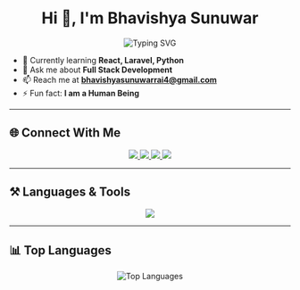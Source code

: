 <h1 align="center">Hi 👋, I'm Bhavishya Sunuwar</h1>
<div align="center">
  <img src="https://readme-typing-svg.herokuapp.com?font=Fira+Code&size=24&pause=1000&color=1E90FF&center=true&vCenter=true&width=500&lines=Full+Stack+Developer;AI+%7C+ML+Enthusiast;Open+Source+Contributor;Gamer+%F0%9F%8E%AE+%7C+Coder+%F0%9F%92%BB" alt="Typing SVG" />
</div>

- 🌱 Currently learning **React, Laravel, Python**  
- 💬 Ask me about **Full Stack Development**  
- 📫 Reach me at **bhavishyasunuwarrai4@gmail.com**  
- ⚡ Fun fact: **I am a Human Being**  

---

## 🌐 Connect With Me  
<div align="center">
  <a href="https://linkedin.com/in/bhavishya04" target="blank">
    <img src="https://img.shields.io/badge/LinkedIn-0077B5?style=for-the-badge&logo=linkedin&logoColor=white"/>
  </a>
  <a href="https://kaggle.com/bhavishyaa04" target="blank">
    <img src="https://img.shields.io/badge/Kaggle-20BEFF?style=for-the-badge&logo=kaggle&logoColor=white"/>
  </a>
  <a href="https://fb.com/barun.sunuwar.33" target="blank">
    <img src="https://img.shields.io/badge/Facebook-1877f2?style=for-the-badge&logo=facebook&logoColor=white"/>
  </a>
  <a href="https://instagram.com/bhavishya_sunuwar" target="blank">
    <img src="https://img.shields.io/badge/Instagram-E4405F?style=for-the-badge&logo=instagram&logoColor=white"/>
  </a>
</div>

---

## ⚒️ Languages & Tools  
<div align="center">
  <img src="https://skillicons.dev/icons?i=react,laravel,python,flask,django,php,html,css,js,nodejs,mysql,mongodb,postgres,java,aws,docker,linux,opencv,pytorch,tensorflow,tailwind,figma,git" />
</div>

---

## 📊 Top Languages  
<div align="center">
  <img src="https://github-readme-stats.vercel.app/api/top-langs?username=bhavishyaa4&show_icons=true&locale=en&layout=compact&theme=tokyonight" alt="Top Languages" />
</div>

